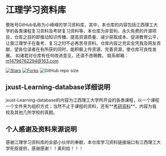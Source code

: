 # 江理学习资料库
整账号GitHub名称为小峰峰的学习资料库，其中，本仓库的内容包括江西理工大学的各类课程复习资料及考研复习资料等，本仓库为非营利、永久免费的开源项目，仓库之目的即推动知识传播、提高资源质量、减少获取成本、促进教育公平，让我江理学子在备考、复习之时不必再苦寻资料。仓库内容之充实全凭我及网友贡献，望各位读者在有所获的同时，能积极上传资源、完善资源，使仓库可良性发展。
如诸君对仓库有任何改进意见，还请不吝赐教。
联系邮箱：m14796762294@163.com

[![Stars](https://img.shields.io/github/stars/sikouhjw/jxust-Learning-database.svg)](https://github.com/sikouhjw/jxust-Learning-database/stargazers)
[![Forks](https://img.shields.io/github/forks/sikouhjw/jxust-Learning-database.svg)](https://github.com/sikouhjw/jxust-Learning-database/network/members)
![GitHub repo size](https://img.shields.io/github/repo-size/sikouhjw/jxust-Learning-database.svg)
## jxust-Learning-database详细说明
jxust-Learning-database的内容为江西理工大学所开设的各类课程，以一个课程一个文件夹为组织方式；当然不止于课程的资料，还有**[考研资料](./考研资料/)**，内容为我校及其他几所学校的真题。
## 个人感谢及资料来源说明

感谢江理学习资料库的全部小伙伴的奉献，本仓库学习资料链接端口有江西理工大学死抠提供，感谢感谢！！奥利给！！！
